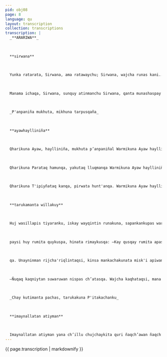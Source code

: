 ```yaml
---
pid: obj08
page: 8
language: qu
layout: transcription
collection: transcriptions
transcription: |
  _**ARARIWA**_
  
  
  
  **sirwana**
  
  
  
  Yunka ratarata, Sirwana, ama ratawaychu; Sirwana, wajcha runas kani... Manas munaymanchu, Sirwana, munawanaykita Sirwana, khuyawanaykita... Aswansi munayman Sirwana, chiqniwanaykita, Sirwana, chiqniyta tukuspa, Sirwana, munawanaykita. Yunka ratarata, Sirwana, ama ratawaychu, Sirwana hawa llaqtas kani, Sirwana llakichiykimansi. Aswansi munayman, Sirwana ripuy ninaykita, Sirwana; ripuspa, ch’usaspa, Sirwana qanta qunqapanypaq.
  
  
  
  Manama ichaqa, Sirwana, sunquy atinmanchu Sirwana, qanta munashaspay Sirwana huqta munakuyta.. Yunka ratarata Sirwana, ama ratawaychu Sirwana, wajcha runas kaniSirwana waqachiykimansi. Yunka arwi, arwiSirwana ama arwiwaychu Sirwana ñuqa wajchallaqa Sirwana llakichiykimansi... Manas munaymanchu Sirwana munawanaykita, Sirwana khuyawanaykita. Aswansi munayman Sirwana chiqniwanaykita Sirwana chiqniyta tukuspa Sirwana munawanaykita... (llaqtaq Takin)
  
  
  
  _P'anpaniña mukhuta, mikhuna tarpusqaña_
  
  
  
  **ayawhaylliniña**
  
  
  
  Qharikuna Ayaw, haylliniña, mukhuta p’anpaniñal Warmikuna Ayaw haylliniña! Qharikuna Q'aya phutunqaña, minchha hallmanaña. Warmikuna Ayaw haylliniña!
  
  
  
  Qharikuna Parataq hamunqa, yakutaq lluqmanqa Warmikuna Ayaw haylliniña! Qharikuna Chaymanta parwanqa, chaymantataq chuqllunqa. Wanmkune Ayaw haylliniña!
  
  
  
  Qharikuna T'ipiyñataq kanqa, pirwata hunt'anqa. Warmikuna Ayaw haylliniña! Cakaura Inti qurita paran, killa qulqita paran. Warmikuna Ayaw haylliniña! Qharikuna Inkaypaq, mat'inpaq: Inkaypaq, sunqunpaq. Warmikuna Ayaw haylliniña! Chankuna P'anpaniña mukhuta, mikhuy tarpusqaña. Warmikuna Ayaw haylliniña Inkakunaq takin
  
  
  
  **tarukamanta willakuy**
  
  
  
  Huj wasillapis tiyaranku, iskay wayqintin runakuna, sapankankupas warmintin, wawantin, imas tiyaranku. Hujninsi qhapaq kasqa, hujkaqtaqsi ancha wajcha... Huj p’unchaysi qhapaq kaq, ashkha q’uchu masinkunawan raymichakusqa, churinpa chujcha rutukuytas raymichakusharan. Chaymansi wajcha kaq achhuykusqa, hinaspa, sujnankuna rikurusqa, chayqa aqnata qhapaq kaqta tapurikusqa:. —Haqay wajcha runari, manachu wayqiyki; imaraykutaq mana haykuchimunkichuri. Qhapaq kaqñataq, asirikuspa hinata kutichisqa: —Maypis wayqiyri kanman, maypis hina wajchari wayqiy kanman— Wajcha kaqñataq upallalla uyarisqa, ancha llakis wayqin chiqnikusqanwan qhipaykusqa; hinaspa saqipusqa. Ch'ika mashkhaqsi ripusqa. Chay ch’ikallawansi, kay wajcha runa, wawankunata qispichisharan. Anchatapuni llakikuspas chay p’unchay ch’ikata mashkhasqa. Punata purispañataqsi, sayk’usqaña, hatun rumipatapi tiyaykusqa. Chaypi tiyashaqtintaqsi, rumi tiyasqanrimariyta qallarisqa, khuyapayaspansi rumi rimasqa; hinatas rimaykusqa: " —Amalla llakikuychu, amallataq anchhiychu waicha kasqaykipmanta. haqay kinray nanta puririy pantaspa, chay ñanllata riy; hinaspa huj pagarinata tarinki, chayman chayaruqtiykitaq sumaqllata wajyaykuy— Rumiq rimasqanman hinas, chayñanta puririsqa, kusisqas, mancharisqas, chay ñantakama purisqa. Rumiq nisqan hinas, pagarinata tarisqa, hinaspa sumaq sunqulla wajyakusqa. hua Wayyakusqanmansi nuj yupaychana machulacha lluqsimusqa;
  
  
  
  paysi huy rumita quykuspa, hinata rimaykusqa: —Kay qusqay rumita apaspa kayipuna ichaqa aman hayk'aqpas kay rumichata saqinkichu— Chayqa, rumita q'ipiykuspas purisqan ñanta kutikapusqa. Usqayllas purisharan; nas tutayarusharanña, hinaspa wasinman chayayta munaTeQ. uuncu. Mana chayta atispansi, tutayarachikusqa, usqaychallas chay p’unchay tutayarusqa. Ancha laqha tutas, chay tuta ch’isiyasqa, hinaspansi, chay tutamanta mach’akunanpag huj paqarinata haykuykusqa. — Kaypi samaykusaq, kaypi mach’akusaq pacha illariykama—, nispas haykusqa rumi q'ipintin. Llakipis, yarqaypis, mana puñukuyta atisqachu, sayk’usqallañas puñuyta munasqan, hinaspa manapuni atikusqachu. Chayqa kaqmantas, wajcha kasqanmanta waqaykusqa, hinaspansi, Rumiq, Panpawan, Punawan rimasqankuta uyarisqa: Hintas kinsantinku rimasqaku: ".—Imaraykun chay runa waqan— Nispas Puna, Rumiman Tapuykusqa. Qhapaq wayqinmi chiqnikun, chaymanta chay runa wagashan— Nispas Rumi willasqa. Panpañataqsi tapuykusqa: imaraykun chay mana samiyuq wajcha runa waqan— nispas tapuykusqa. —Qhapaq wayqin rayqaypi wañuchiqtinmi, waqan — Nispas Rumi kutichisqa. nHinataq chayqa, — Ñuqa, yuraq saramanta apita quykusaq— Nispas Panpa rimarisqa. -- nuqañataq, kulli saramanta— Nispas Paqarina nisqa. —Ñuqañataq, q’illu saramanta— Nispas Rumi rimaykusqa. Chaykuna yuarispas puñurapus
  
  
  
  qa. Unayninman rijcha'riqlintaqsi, kinsa mankachakunata misk'i apiwan hunt'ata tarisqa. Sajsanankamas, kinsantin mankantinmanta chaymisk'i apita mikhuykusqa, sapankanpi wawankunapaq puchuchispa; hinaspataq ch’akitapuni puñurakapasqau. Pacha illariytas rijch’asqa, hinaspa purinanpaq q’ipichakusqa, manataqsi kallpachakuspapas uqariyta atisqachu, nishutapunis q’ipin llasarapusqa. Allinta qhawarikuqtinsi, q’illusaramanta api puchuchisqan mankachapi, quri hunt’a kasqa; yuraqsaramanta apiyuq mankataq, qulquwan hunt'a rikhurisqa, Kullsaramanta api ruwasqataq antaman tukusqa. h Anchata kusikuspansi, q’ipiy atisqallanta t'aqarusqa; puchuqtataq panpasqa, hinaspa wasin watukuq purisqa. Llwtas wasmpi warminman, ususinman, churinkukusikuspas, q'alata wilaykuqa. kusikuspas, q alata willaykusqa. Qhapaq kaqñataq, wajcha wayqin qhapaqyasqanta rikuqtin, suwamanta tunpaykusqa. "
  
  
  
  —Ñuqaq kaqniytan suwaruwan nispas ch’atasqa. Wajcha kaqhataqsi, mana suwa kasqanta yachachinanpaq, lliwta riqsichisqa, lliwchatas willaykusqa. Qhapaqñataqsi, —Ñuqapas risaq, astawan qhapaqyarinaypaq — nispas chay, wayqin purisqan ñantakama priqa.. Chay yupaychana machuchawanpas tupasqas, kusisqallañas kasqa; hinaspansi, rumita quykullasqataq: —Ama kay rumi qusqaymanta hayk’aqpas kay rumichata saqinkichu —nispas machulacha nisqa. Chaywansi astawan kusikusqa. Wayqin willasqan hinas, ch’isiyayta qallarisqa, nishu laqhatas ch’isiyasqa; hinaspansi Rumi, mat'inpi wagrata wiñachisqa, Panpañataqsi, makinpi, chakinpi, wasanpi, ima suphuta wiñachisqa; Punañataqsi chupanta wiñachillasqataq. Tarukamansi kay qhapaq runa tukurapusqa... Wasinman chayaruqtintaqsi, mana warmin riqsipusqachu; hinaspa alqunkunata kachaykusqa, kaninanpaq.. Chay kutimanta pachas, Tarukapi tukusqa panpanta, punanta, Imaayqispa kawsashan....
  
  
  
  _Chay kutimanta pachas, tarukakuna P'itakachanku_
  
  
  
  **imaynallatan atiyman**
  
  
  
  Imaynallatan atiyman yana ch’illu chujchaykita quri ñaqch’awan ñaqch’aspa kunkaykipi pujllachiyta. Imaynallatan atiyman ch’aska quyllur ñawiykita ñawsa kayniyta kichaspa sunqullaypi k’anchachiyta. Imaynallatan atiyman puka mulla simiykita, samayniykita umispa astawanraq phanchichiyta. Imaynallatan atiyman rit'i sansaq makiykita hamanq’ayta p’inqachispa astawanraq sansachiyta. Imaynallatan atiyman chay sumaq puriyniykita sapa thaskiy t'ikata astawanraq mut'uchiyta. Kay tukuyta atispañariatiymantaq sunquykita sunquy chawpinpi mallkispa wiñaypaq phallallachiyta. (Juan Wallparimachi qilqasqan)
---
```


{{ page.transcription | markdownify }}
